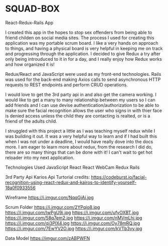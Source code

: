 # SQUAD-BOX

React-Redux-Rails App 

I created this app in the hopes to stop sex offenders from being able to friend childen on social media sites. 
The process I used for creating this application was my portable scrum board. I like a very hands on approach to things, and having a physical board is very helpful in keeping me on track and progressing through the application. 
I decided to give Redux a try after only being introuduced to it in for a day, and I really enjoy how Redux works and how organized it is!

Redux/React and JavaScript were used as my front-end technologies.
Rails was used for the back-end making Axios calls to send asynchronous HTTP requests to REST endpoints and perform CRUD operations.

I would love to get the 3rd party api in and also get the camera working. I would like to get a many to many relationship between my users so I can add friends and I can use devise authentication/authorization to be able to make sure the facial recognition allows the user who signs in with thier face is denied access unless the child they are contacting is realted, or is a friend of the adults child. 

I struggled with this project a little as I was teaching myself redux while I was building it out. It was a very helpful way to learn and if I had built this when I was not under a deadline, I would have really dove into the docs more. I am eager to learn more about redux, from the research I did do, there are so many things that can be done with it! I can't wait to get hot reloader into my next application. 

Technologies Used
JavaScript
React
React WebCam
Redux
Rails 

3rd Party Api
Karios Api
Turtorial credits: https://codeburst.io/facial-recognition-using-react-redux-and-kairos-to-identify-yourself-18a0f0933556

Wireframe
https://i.imgur.com/NqqGjAi.jpg

Scrum Folder 
https://i.imgur.com/2YPqio8.jpg
https://i.imgur.com/IwPgU9i.jpg
https://i.imgur.com/ufyOXBT.jpg
https://i.imgur.com/58q7em2.jpg
https://i.imgur.com/nMVmLhi.jpg
https://i.imgur.com/qi3PIX4.jpg
https://i.imgur.com/Oy78mRQ.jpg
https://i.imgur.com/7EwYV2O.jpg
https://i.imgur.com/kVTb3vy.jpg


Data Model 
https://imgur.com/zABPWFN

